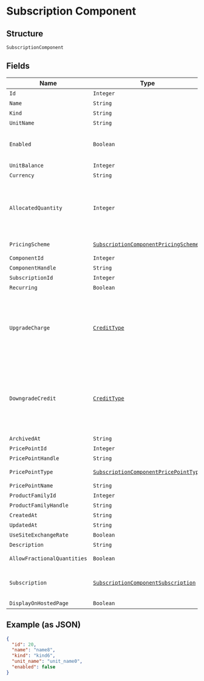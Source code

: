 
# Subscription Component

## Structure

`SubscriptionComponent`

## Fields

| Name | Type | Tags | Description | Getter | Setter |
|  --- | --- | --- | --- | --- | --- |
| `Id` | `Integer` | Optional | - | Integer getId() | setId(Integer id) |
| `Name` | `String` | Optional | - | String getName() | setName(String name) |
| `Kind` | `String` | Optional | - | String getKind() | setKind(String kind) |
| `UnitName` | `String` | Optional | - | String getUnitName() | setUnitName(String unitName) |
| `Enabled` | `Boolean` | Optional | (for on/off components) indicates if the component is enabled for the subscription | Boolean getEnabled() | setEnabled(Boolean enabled) |
| `UnitBalance` | `Integer` | Optional | - | Integer getUnitBalance() | setUnitBalance(Integer unitBalance) |
| `Currency` | `String` | Optional | - | String getCurrency() | setCurrency(String currency) |
| `AllocatedQuantity` | `Integer` | Optional | For Quantity-based components: The current allocation for the component on the given subscription. For On/Off components: Use 1 for on. Use 0 for off. | Integer getAllocatedQuantity() | setAllocatedQuantity(Integer allocatedQuantity) |
| `PricingScheme` | [`SubscriptionComponentPricingScheme`](../../doc/models/containers/subscription-component-pricing-scheme.md) | Optional | This is a container for one-of cases. | SubscriptionComponentPricingScheme getPricingScheme() | setPricingScheme(SubscriptionComponentPricingScheme pricingScheme) |
| `ComponentId` | `Integer` | Optional | - | Integer getComponentId() | setComponentId(Integer componentId) |
| `ComponentHandle` | `String` | Optional | - | String getComponentHandle() | setComponentHandle(String componentHandle) |
| `SubscriptionId` | `Integer` | Optional | - | Integer getSubscriptionId() | setSubscriptionId(Integer subscriptionId) |
| `Recurring` | `Boolean` | Optional | - | Boolean getRecurring() | setRecurring(Boolean recurring) |
| `UpgradeCharge` | [`CreditType`](../../doc/models/credit-type.md) | Optional | The type of credit to be created when upgrading/downgrading. Defaults to the component and then site setting if one is not provided.<br>Available values: `full`, `prorated`, `none`. | CreditType getUpgradeCharge() | setUpgradeCharge(CreditType upgradeCharge) |
| `DowngradeCredit` | [`CreditType`](../../doc/models/credit-type.md) | Optional | The type of credit to be created when upgrading/downgrading. Defaults to the component and then site setting if one is not provided.<br>Available values: `full`, `prorated`, `none`. | CreditType getDowngradeCredit() | setDowngradeCredit(CreditType downgradeCredit) |
| `ArchivedAt` | `String` | Optional | - | String getArchivedAt() | setArchivedAt(String archivedAt) |
| `PricePointId` | `Integer` | Optional | - | Integer getPricePointId() | setPricePointId(Integer pricePointId) |
| `PricePointHandle` | `String` | Optional | - | String getPricePointHandle() | setPricePointHandle(String pricePointHandle) |
| `PricePointType` | [`SubscriptionComponentPricePointType`](../../doc/models/containers/subscription-component-price-point-type.md) | Optional | This is a container for one-of cases. | SubscriptionComponentPricePointType getPricePointType() | setPricePointType(SubscriptionComponentPricePointType pricePointType) |
| `PricePointName` | `String` | Optional | - | String getPricePointName() | setPricePointName(String pricePointName) |
| `ProductFamilyId` | `Integer` | Optional | - | Integer getProductFamilyId() | setProductFamilyId(Integer productFamilyId) |
| `ProductFamilyHandle` | `String` | Optional | - | String getProductFamilyHandle() | setProductFamilyHandle(String productFamilyHandle) |
| `CreatedAt` | `String` | Optional | - | String getCreatedAt() | setCreatedAt(String createdAt) |
| `UpdatedAt` | `String` | Optional | - | String getUpdatedAt() | setUpdatedAt(String updatedAt) |
| `UseSiteExchangeRate` | `Boolean` | Optional | - | Boolean getUseSiteExchangeRate() | setUseSiteExchangeRate(Boolean useSiteExchangeRate) |
| `Description` | `String` | Optional | - | String getDescription() | setDescription(String description) |
| `AllowFractionalQuantities` | `Boolean` | Optional | - | Boolean getAllowFractionalQuantities() | setAllowFractionalQuantities(Boolean allowFractionalQuantities) |
| `Subscription` | [`SubscriptionComponentSubscription`](../../doc/models/subscription-component-subscription.md) | Optional | An optional object, will be returned if provided `include=subscription` query param. | SubscriptionComponentSubscription getSubscription() | setSubscription(SubscriptionComponentSubscription subscription) |
| `DisplayOnHostedPage` | `Boolean` | Optional | - | Boolean getDisplayOnHostedPage() | setDisplayOnHostedPage(Boolean displayOnHostedPage) |

## Example (as JSON)

```json
{
  "id": 20,
  "name": "name8",
  "kind": "kind6",
  "unit_name": "unit_name0",
  "enabled": false
}
```

